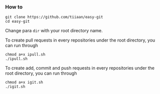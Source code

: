 ### How to

```shell
git clone https://github.com/tiiaan/easy-git
cd easy-git
```
Change para `dir` with your root directory name.

To create pull requests in every repositories under the root directory, you can run through
 
```shell
chmod a+x ipull.sh
./ipull.sh
```

To create add, commit and push requests in every repositories under the root directory, you can run through
 
```shell
chmod a+x igit.sh
./igit.sh
```
